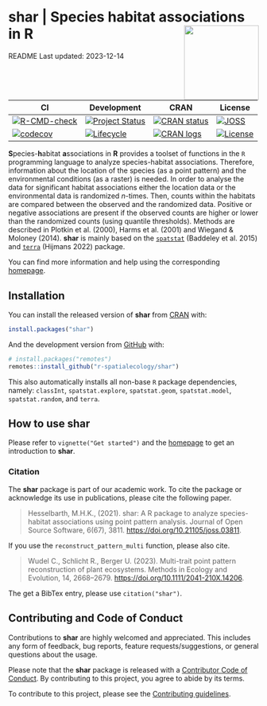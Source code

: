 
<!-- README.md is generated from README.Rmd. Please edit that file -->

# **shar** \| **S**pecies **h**abitat **a**ssociations in **R** <img src="man/figures/logo.png" align="right" alt="" width="150" />

<!-- badges: start -->

README Last updated: 2023-12-14

| CI                                                                                                                                                                                   | Development                                                                                                                | CRAN                                                                                                                    | License                                                                                                                                              |
|--------------------------------------------------------------------------------------------------------------------------------------------------------------------------------------|----------------------------------------------------------------------------------------------------------------------------|-------------------------------------------------------------------------------------------------------------------------|------------------------------------------------------------------------------------------------------------------------------------------------------|
| [![R-CMD-check](https://github.com/r-spatialecology/shar/actions/workflows/R-CMD-check.yaml/badge.svg)](https://github.com/r-spatialecology/shar/actions/workflows/R-CMD-check.yaml) | [![Project Status](https://www.repostatus.org/badges/latest/active.svg)](https://www.repostatus.org/#active)               | [![CRAN status](https://www.r-pkg.org/badges/version/shar)](https://cran.r-project.org/package=shar)                    | [![JOSS](https://joss.theoj.org/papers/1b786c028a5425858cb0e5428bd9173b/status.svg)](https://joss.theoj.org/papers/1b786c028a5425858cb0e5428bd9173b) |
| [![codecov](https://codecov.io/gh/r-spatialecology/shar/branch/main/graph/badge.svg?token=XMo844ABs4)](https://codecov.io/gh/r-spatialecology/shar)                                  | [![Lifecycle](https://img.shields.io/badge/lifecycle-stable-brightgreen.svg)](https://www.tidyverse.org/lifecycle/#stable) | [![CRAN logs](http://cranlogs.r-pkg.org/badges/grand-total/shar)](http://cran.rstudio.com/web/packages/shar/index.html) | [![License](https://img.shields.io/badge/License-GPLv3-blue.svg)](https://www.gnu.org/licenses/gpl-3.0)                                              |

<!-- badges: end -->

**S**pecies-**h**abitat **a**ssociations in **R** provides a toolset of
functions in the `R` programming language to analyze species-habitat
associations. Therefore, information about the location of the species
(as a point pattern) and the environmental conditions (as a raster) is
needed. In order to analyse the data for significant habitat
associations either the location data or the environmental data is
randomized *n*-times. Then, counts within the habitats are compared
between the observed and the randomized data. Positive or negative
associations are present if the observed counts are higher or lower than
the randomized counts (using quantile thresholds). Methods are described
in Plotkin et al. (2000), Harms et al. (2001) and Wiegand & Moloney
(2014). **shar** is mainly based on the
[`spatstat`](http://spatstat.org) (Baddeley et al. 2015) and
[`terra`](https://rspatial.org/terra/) (Hijmans 2022) package.

You can find more information and help using the corresponding
[homepage](https://r-spatialecology.github.io/shar/).

## Installation

You can install the released version of **shar** from
[CRAN](https://cran.r-project.org/web/packages/shar/index.html) with:

``` r
install.packages("shar")
```

And the development version from
[GitHub](https://github.com/r-spatialecology/shar) with:

``` r
# install.packages("remotes")
remotes::install_github("r-spatialecology/shar")
```

This also automatically installs all non-base `R` package dependencies,
namely: `classInt`, `spatstat.explore`, `spatstat.geom`,
`spatstat.model`, `spatstat.random`, and `terra`.

## How to use **shar**

Please refer to `vignette("Get started")` and the
[homepage](https://r-spatialecology.github.io/shar/) to get an
introduction to **shar**.

### Citation

The **shar** package is part of our academic work. To cite the package
or acknowledge its use in publications, please cite the following paper.

> Hesselbarth, M.H.K., (2021). shar: A R package to analyze
> species-habitat associations using point pattern analysis. Journal of
> Open Source Software, 6(67), 3811.
> <https://doi.org/10.21105/joss.03811>.

If you use the `reconstruct_pattern_multi` function, please also cite.

> Wudel C., Schlicht R., Berger U. (2023). Multi-trait point pattern
> reconstruction of plant ecosystems. Methods in Ecology and Evolution,
> 14, 2668–2679. <https://doi.org/10.1111/2041-210X.14206>.

The get a BibTex entry, please use `citation("shar")`.

## Contributing and Code of Conduct

Contributions to **shar** are highly welcomed and appreciated. This
includes any form of feedback, bug reports, feature
requests/suggestions, or general questions about the usage.

Please note that the **shar** package is released with a [Contributor
Code of Conduct](CODE_OF_CONDUCT.md). By contributing to this project,
you agree to abide by its terms.

To contribute to this project, please see the [Contributing
guidelines](CONTRIBUTING.md).
